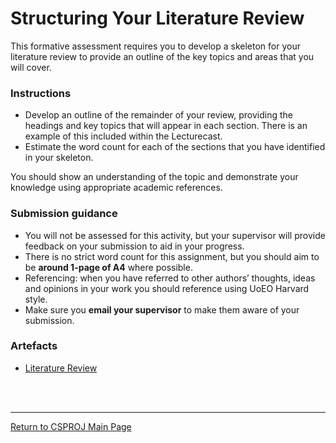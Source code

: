 # Structuring Your Literature Review

This formative assessment requires you to develop a skeleton for your literature review to provide an outline of the key topics and areas that you will cover.

### Instructions
 - Develop an outline of the remainder of your review, providing the headings and key topics that will appear in each section. There is an example of this included within the Lecturecast.
 - Estimate the word count for each of the sections that you have identified in your skeleton.

You should show an understanding of the topic and demonstrate your knowledge using appropriate academic references.

### Submission guidance
 - You will not be assessed for this activity, but your supervisor will provide feedback on your submission to aid in your progress.
 - There is no strict word count for this assignment, but you should aim to be **around 1-page of A4** where possible.
 - Referencing: when you have referred to other authors’ thoughts, ideas and opinions in your work you should reference using UoEO Harvard style.
 - Make sure you **email your supervisor** to make them aware of your submission.


### Artefacts
 - [Literature Review](CSPJ_Literature.pdf)


<br><br>

--- 

[Return to CSPROJ Main Page](CSPJ_main.md)
